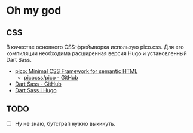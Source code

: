 # Oh my god

## CSS

В качестве основного CSS-фреймворка использую pico.css.
Для его компиляции необходима расширенная версия Hugo и установленный Dart Sass.

* [pico: Minimal CSS Framework for semantic HTML](https://picocss.com/)
  * [picocss/pico - GitHub](https://github.com/picocss/pico)
* [Dart Sass - GitHub](https://github.com/sass/dart-sass)
* [Dart Sass i Hugo](https://gohugo.io/functions/css/sass/#dart-sass)

## TODO

- [ ] Ну не знаю, бутстрап нужно выкинуть.
